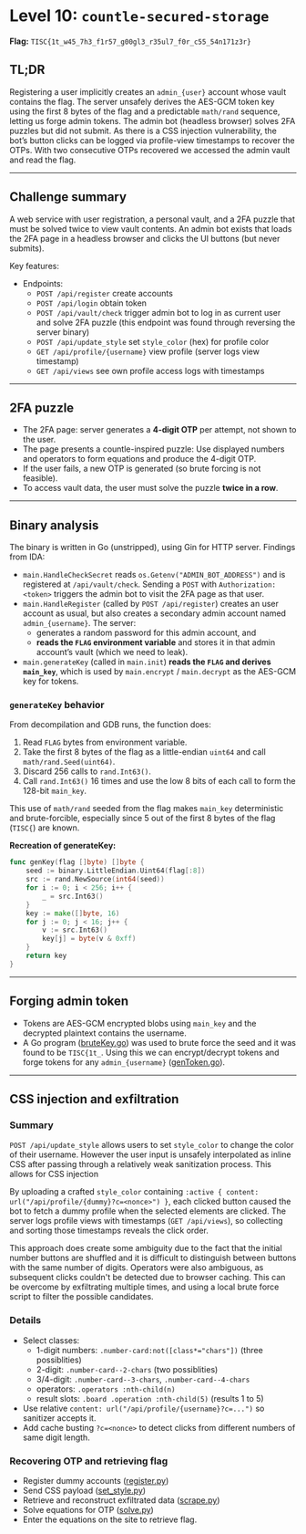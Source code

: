 # Level 10: `countle-secured-storage`

**Flag:** `TISC{1t_w45_7h3_f1r57_g00gl3_r35ul7_f0r_c55_54n171z3r}`

## TL;DR
Registering a user implicitly creates an `admin_{user}` account whose vault contains the flag. The server unsafely derives the AES-GCM token key using the first 8 bytes of the flag and a predictable `math/rand` sequence, letting us forge admin tokens. The admin bot (headless browser) solves 2FA puzzles but did not submit. As there is a CSS injection vulnerability, the bot’s button clicks can be logged via profile-view timestamps to recover the OTPs. With two consecutive OTPs recovered we accessed the admin vault and read the flag.

---

## Challenge summary
A web service with user registration, a personal vault, and a 2FA puzzle that must be solved twice to view vault contents. An admin bot exists that loads the 2FA page in a headless browser and clicks the UI buttons (but never submits).

Key features:
- Endpoints:
  - `POST /api/register` create accounts
  - `POST /api/login` obtain token
  - `POST /api/vault/check` trigger admin bot to log in as current user and solve 2FA puzzle (this endpoint was found through reversing the server binary)
  - `POST /api/update_style` set `style_color` (hex) for profile color
  - `GET /api/profile/{username}` view profile (server logs view timestamp)
  - `GET /api/views` see own profile access logs with timestamps

---

## 2FA puzzle
- The 2FA page: server generates a **4-digit OTP** per attempt, not shown to the user.
- The page presents a countle-inspired puzzle: Use displayed numbers and operators to form equations and produce the 4-digit OTP.
- If the user fails, a new OTP is generated (so brute forcing is not feasible).
- To access vault data, the user must solve the puzzle **twice in a row**.

---

## Binary analysis
The binary is written in Go (unstripped), using Gin for HTTP server. Findings from IDA:

- `main.HandleCheckSecret` reads `os.Getenv("ADMIN_BOT_ADDRESS")` and is registered at `/api/vault/check`. Sending a `POST` with `Authorization: <token>` triggers the admin bot to visit the 2FA page as that user.
- `main.HandleRegister` (called by `POST /api/register`) creates an user account as usual, but also creates a secondary admin account named `admin_{username}`. The server:
  - generates a random password for this admin account, and
  - **reads the `FLAG` environment variable** and stores it in that admin account’s vault (which we need to leak).
- `main.generateKey` (called in `main.init`) **reads the `FLAG` and derives `main_key`**, which is used by `main.encrypt` / `main.decrypt` as the AES-GCM key for tokens.

### `generateKey` behavior
From decompilation and GDB runs, the function does:

1. Read `FLAG` bytes from environment variable.
2. Take the first 8 bytes of the flag as a little-endian `uint64` and call `math/rand.Seed(uint64)`.
3. Discard 256 calls to `rand.Int63()`.
4. Call `rand.Int63()` 16 times and use the low 8 bits of each call to form the 128-bit `main_key`.

This use of `math/rand` seeded from the flag makes `main_key` deterministic and brute-forcible, especially since 5 out of the first 8 bytes of the flag (`TISC{`) are known.

**Recreation of generateKey:**
```go
func genKey(flag []byte) []byte {
	seed := binary.LittleEndian.Uint64(flag[:8])
	src := rand.NewSource(int64(seed))
	for i := 0; i < 256; i++ {
		_ = src.Int63()
	}
	key := make([]byte, 16)
	for j := 0; j < 16; j++ {
		v := src.Int63()
		key[j] = byte(v & 0xff)
	}
	return key
}
```

---

## Forging admin token
- Tokens are AES-GCM encrypted blobs using `main_key` and the decrypted plaintext contains the username.
- A Go program ([bruteKey.go](files/bruteKey.go)) was used to brute force the seed and it was found to be `TISC{1t_`. Using this we can encrypt/decrypt tokens and forge tokens for any `admin_{username}` ([genToken.go](files/genToken.go)).

---

## CSS injection and exfiltration

### Summary
`POST /api/update_style` allows users to set `style_color` to change the color of their username. However the user input is unsafely interpolated as inline CSS after passing through a relatively weak sanitization process. This allows for CSS injection

By uploading a crafted `style_color` containing `:active { content: url("/api/profile/{dummy}?c=<nonce>") }`, each clicked button caused the bot to fetch a dummy profile when the selected elements are clicked. The server logs profile views with timestamps (`GET /api/views`), so collecting and sorting those timestamps reveals the click order. 

This approach does create some ambiguity due to the fact that the initial number buttons are shuffled and it is difficult to distinguish between buttons with the same number of digits. Operators were also ambiguous, as subsequent clicks couldn't be detected due to browser caching. This can be overcome by exfiltrating multiple times, and using a local brute force script to filter the possible candidates.

### Details
- Select classes:
  - 1-digit numbers: `.number-card:not([class*="chars"])` (three possiblities)
  - 2-digit: `.number-card--2-chars` (two possiblities)
  - 3/4-digit: `.number-card--3-chars`, `.number-card--4-chars`
  - operators: `.operators :nth-child(n)`
  - result slots: `.board .operation :nth-child(5)` (results 1 to 5)
- Use relative `content: url("/api/profile/{username}?c=...")` so sanitizer accepts it.
- Add cache busting `?c=<nonce>` to detect clicks from different numbers of same digit length.

### Recovering OTP and retrieving flag
- Register dummy accounts ([register.py](files/register.py))
- Send CSS payload ([set_style.py](files/set_style.py))
- Retrieve and reconstruct exfiltrated data ([scrape.py](files/scrape.py))
- Solve equations for OTP ([solve.py](files/solve.py))
- Enter the equations on the site to retrieve flag.

